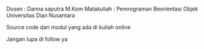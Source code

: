 Dosen : Danna saputra M.Kom
Matakuliah : Pemrograman Beorientasi Objek
Universitas Dian Nusantara

Source code dari modul yang ada di kuliah online

Jangan lupa di follow ya 
